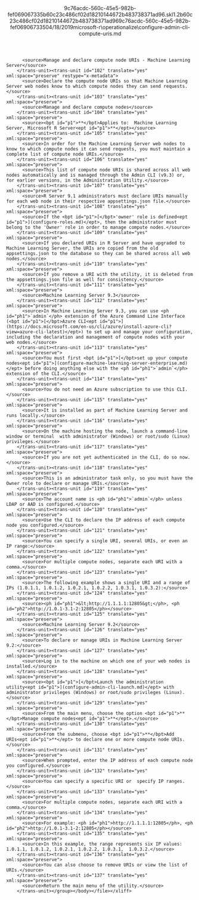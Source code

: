 <?xml version="1.0"?><xliff version="1.2" xmlns="urn:oasis:names:tc:xliff:document:1.2" xmlns:xsi="http://www.w3.org/2001/XMLSchema-instance" xsi:schemaLocation="urn:oasis:names:tc:xliff:document:1.2 xliff-core-1.2-transitional.xsd"><file datatype="xml" original="configure-admin-cli-compute-uris.md" source-language="en-US" target-language="en-US"><header><tool tool-id="mdxliff" tool-name="mdxliff" tool-version="1.0-d1654b2" tool-company="Microsoft" /><xliffext:skl_file_name xmlns:xliffext="urn:microsoft:content:schema:xliffextensions">9c76acdc-560c-45e5-982b-fef069067335b60c23c486cf02d18210144672b483738371ad96.skl</xliffext:skl_file_name><xliffext:version xmlns:xliffext="urn:microsoft:content:schema:xliffextensions">1.2</xliffext:version><xliffext:ms.openlocfilehash xmlns:xliffext="urn:microsoft:content:schema:xliffextensions">b60c23c486cf02d18210144672b483738371ad96</xliffext:ms.openlocfilehash><xliffext:ms.sourcegitcommit xmlns:xliffext="urn:microsoft:content:schema:xliffextensions">9c76acdc-560c-45e5-982b-fef069067335</xliffext:ms.sourcegitcommit><xliffext:ms.lasthandoff xmlns:xliffext="urn:microsoft:content:schema:xliffextensions">04/18/2019</xliffext:ms.lasthandoff><xliffext:ms.openlocfilepath xmlns:xliffext="urn:microsoft:content:schema:xliffextensions">microsoft-r\operationalize\configure-admin-cli-compute-uris.md</xliffext:ms.openlocfilepath></header><body><group id="content" extype="content"><trans-unit id="101" translate="yes" xml:space="preserve" restype="x-metadata">
          <source>Manage and declare compute node URIs - Machine Learning Server</source>
        </trans-unit><trans-unit id="102" translate="yes" xml:space="preserve" restype="x-metadata">
          <source>Declare the compute node URIs so that Machine Learning Server web nodes know to which compute nodes they can send requests.</source>
        </trans-unit><trans-unit id="103" translate="yes" xml:space="preserve">
          <source>Manage and declare compute nodes</source>
        </trans-unit><trans-unit id="104" translate="yes" xml:space="preserve">
          <source><bpt id="p1">**</bpt>Applies to:  Machine Learning Server, Microsoft R Server<ept id="p1">**</ept></source>
        </trans-unit><trans-unit id="105" translate="yes" xml:space="preserve">
          <source>In order for the Machine Learning Server web nodes to know to which compute nodes it can send requests, you must maintain a complete list of compute node URIs.</source>
        </trans-unit><trans-unit id="106" translate="yes" xml:space="preserve">
          <source>This list of compute node URIs is shared across all web nodes automatically and is managed through the Admin CLI (v9.3) or, for earlier versions, in the Administration Utility.</source>
        </trans-unit><trans-unit id="107" translate="yes" xml:space="preserve">
          <source>R Server 9.1 administrators must declare URIs manually for each web node in their respective appsettings.json file.</source>
        </trans-unit><trans-unit id="108" translate="yes" xml:space="preserve">
          <source>If the <bpt id="p1">[</bpt>'owner' role is defined<ept id="p1">](configure-roles.md)</ept>, then the administrator must belong to the 'Owner' role in order to manage compute nodes.</source>
        </trans-unit><trans-unit id="109" translate="yes" xml:space="preserve">
          <source>If you declared URIs in R Server and have upgraded to Machine Learning Server, the URIs are copied from the old appsettings.json to the database so they can be shared across all web nodes.</source>
        </trans-unit><trans-unit id="110" translate="yes" xml:space="preserve">
          <source>If you remove a URI with the utility, it is deleted from the appsettings.json file as well for consistency.</source>
        </trans-unit><trans-unit id="111" translate="yes" xml:space="preserve">
          <source>Machine Learning Server 9.3</source>
        </trans-unit><trans-unit id="112" translate="yes" xml:space="preserve">
          <source>In Machine Learning Server 9.3, you can use <ph id="ph1">`admin`</ph> extension of the Azure Command Line Interface (<bpt id="p1">[</bpt>Azure CLI<ept id="p1">](https://docs.microsoft.com/en-us/cli/azure/install-azure-cli?view=azure-cli-latest)</ept>) to set up and manage your configuration, including the declaration and management of compute nodes with your web nodes.</source>
        </trans-unit><trans-unit id="113" translate="yes" xml:space="preserve">
          <source>You must first <bpt id="p1">[</bpt>set up your compute nodes<ept id="p1">](configure-machine-learning-server-enterprise.md)</ept> before doing anything else with the <ph id="ph1">`admin`</ph> extension of the CLI.</source>
        </trans-unit><trans-unit id="114" translate="yes" xml:space="preserve">
          <source>You do not need an Azure subscription to use this CLI.</source>
        </trans-unit><trans-unit id="115" translate="yes" xml:space="preserve">
          <source>It is installed as part of Machine Learning Server and runs locally.</source>
        </trans-unit><trans-unit id="116" translate="yes" xml:space="preserve">
          <source>On the machine hosting the node, launch a command-line window or terminal  with administrator (Windows) or root/sudo (Linux) privileges.</source>
        </trans-unit><trans-unit id="117" translate="yes" xml:space="preserve">
          <source>If you are not yet authenticated in the CLI, do so now.</source>
        </trans-unit><trans-unit id="118" translate="yes" xml:space="preserve">
          <source>This is an administrator task only, so you must have the Owner role to declare or manage URIs.</source>
        </trans-unit><trans-unit id="119" translate="yes" xml:space="preserve">
          <source>The account name is <ph id="ph1">`admin`</ph> unless LDAP or AAD is configured.</source>
        </trans-unit><trans-unit id="120" translate="yes" xml:space="preserve">
          <source>Use the CLI to declare the IP address of each compute node you configured.</source>
        </trans-unit><trans-unit id="121" translate="yes" xml:space="preserve">
          <source>You can specify a single URI, several URIs, or even an IP range:</source>
        </trans-unit><trans-unit id="122" translate="yes" xml:space="preserve">
          <source>For multiple compute nodes, separate each URI with a comma.</source>
        </trans-unit><trans-unit id="123" translate="yes" xml:space="preserve">
          <source>The following example shows a single URI and a range of IPs (1.0.1.1, 1.0.1.2, 1.0.2.1, 1.0.2.2, 1.0.3.1, 1.0.3.2):</source>
        </trans-unit><trans-unit id="124" translate="yes" xml:space="preserve">
          <source><ph id="ph1">&lt;http://1.1.1.1:12805&gt;</ph>, <ph id="ph2">http://1.0.1-3.1-2:12805</ph></source>
        </trans-unit><trans-unit id="125" translate="yes" xml:space="preserve">
          <source>Machine Learning Server 9.2</source>
        </trans-unit><trans-unit id="126" translate="yes" xml:space="preserve">
          <source>To declare or manage URIs in Machine Learning Server 9.2:</source>
        </trans-unit><trans-unit id="127" translate="yes" xml:space="preserve">
          <source>Log in to the machine on which one of your web nodes is installed.</source>
        </trans-unit><trans-unit id="128" translate="yes" xml:space="preserve">
          <source><bpt id="p1">[</bpt>Launch the administration utility<ept id="p1">](configure-admin-cli-launch.md)</ept> with administrator privileges (Windows) or root/sudo privileges (Linux).</source>
        </trans-unit><trans-unit id="129" translate="yes" xml:space="preserve">
          <source>From the main menu, choose the option <bpt id="p1">**</bpt>Manage compute nodes<ept id="p1">**</ept>.</source>
        </trans-unit><trans-unit id="130" translate="yes" xml:space="preserve">
          <source>From the submenu, choose <bpt id="p1">**</bpt>Add URIs<ept id="p1">**</ept> to declare one or more compute node URIs.</source>
        </trans-unit><trans-unit id="131" translate="yes" xml:space="preserve">
          <source>When prompted, enter the IP address of each compute node you configured.</source>
        </trans-unit><trans-unit id="132" translate="yes" xml:space="preserve">
          <source>You can specify a specific URI or  specify IP ranges.</source>
        </trans-unit><trans-unit id="133" translate="yes" xml:space="preserve">
          <source>For multiple compute nodes, separate each URI with a comma.</source>
        </trans-unit><trans-unit id="134" translate="yes" xml:space="preserve">
          <source>For example: <ph id="ph1">http://1.1.1.1:12805</ph>, <ph id="ph2">http://1.0.1-3.1-2:12805</ph></source>
        </trans-unit><trans-unit id="135" translate="yes" xml:space="preserve">
          <source>In this example, the range represents six IP values: 1.0.1.1, 1.0.1.2, 1.0.2.1, 1.0.2.2, 1.0.3.1,  1.0.3.2.</source>
        </trans-unit><trans-unit id="136" translate="yes" xml:space="preserve">
          <source>You can also choose to remove URIs or view the list of URIs.</source>
        </trans-unit><trans-unit id="137" translate="yes" xml:space="preserve">
          <source>Return the main menu of the utility.</source>
        </trans-unit></group></body></file></xliff>